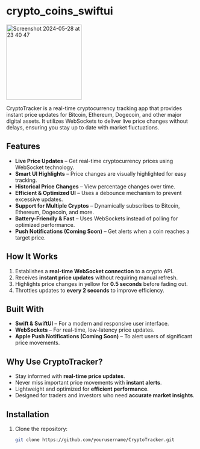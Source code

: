 # crypto_coins_swiftui

<img width="200" alt="Screenshot 2024-05-28 at 23 40 47" src="https://github.com/user-attachments/assets/d6241826-b9a3-493f-99ba-e972f16465b4">

CryptoTracker is a real-time cryptocurrency tracking app that provides instant price updates for Bitcoin, Ethereum, Dogecoin, and other major digital assets. It utilizes WebSockets to deliver live price changes without delays, ensuring you stay up to date with market fluctuations.

## Features

- **Live Price Updates** – Get real-time cryptocurrency prices using WebSocket technology.
- **Smart UI Highlights** – Price changes are visually highlighted for easy tracking.
- **Historical Price Changes** – View percentage changes over time.
- **Efficient & Optimized UI** – Uses a debounce mechanism to prevent excessive updates.
- **Support for Multiple Cryptos** – Dynamically subscribes to Bitcoin, Ethereum, Dogecoin, and more.
- **Battery-Friendly & Fast** – Uses WebSockets instead of polling for optimized performance.
- **Push Notifications (Coming Soon)** – Get alerts when a coin reaches a target price.

## How It Works

1. Establishes a **real-time WebSocket connection** to a crypto API.
2. Receives **instant price updates** without requiring manual refresh.
3. Highlights price changes in yellow for **0.5 seconds** before fading out.
4. Throttles updates to **every 2 seconds** to improve efficiency.

## Built With

- **Swift & SwiftUI** – For a modern and responsive user interface.
- **WebSockets** – For real-time, low-latency price updates.
- **Apple Push Notifications (Coming Soon)** – To alert users of significant price movements.

## Why Use CryptoTracker?

- Stay informed with **real-time price updates**.
- Never miss important price movements with **instant alerts**.
- Lightweight and optimized for **efficient performance**.
- Designed for traders and investors who need **accurate market insights**.

## Installation

1. Clone the repository:
   ```sh
   git clone https://github.com/yourusername/CryptoTracker.git

